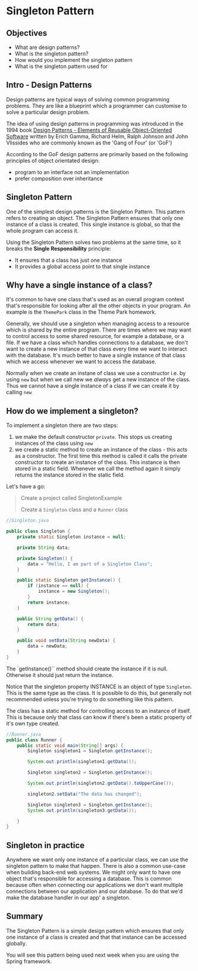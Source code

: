 # Singleton Pattern

## Objectives

- What are design patterns?
- What is the singleton pattern?
- How would you implement the singleton pattern
- What is the singleton pattern used for


## Intro - Design Patterns

Design patterns are typical ways of solving common programming problems. They are like a blueprint which a programmer can customise to solve a particular design problem.

The idea of using design patterns in programming was introduced in the 1994 book [Design Patterns - Elements of Reusable Object-Oriented Software](https://www.amazon.co.uk/Design-patterns-elements-reusable-object-oriented/dp/0201633612/ref=sr_1_1?crid=35H73CJ5UV502&dchild=1&keywords=design+patterns+elements+of+reusable+object-oriented+software&qid=1598540219&sprefix=design+pat%2Caps%2C138&sr=8-1) written by Erich Gamma, Richard Helm, Ralph Johnson and John Vlissides who are commonly known as the 'Gang of Four' (or 'GoF')

According to the GoF design patterns are primarily based on the following principles of object orientated design:
 * program to an interface not an implementation
 * prefer composition over inheritance

## Singleton Pattern

One of the simplest design patterns is the Singleton Pattern. This pattern refers to creating an object. The Singleton Pattern ensures that only one instance of a class is created. This single instance is global, so that the whole program can access it.

Using the Singleton Pattern solves two problems at the same time, so it breaks the __Single Responsibility__ principle:

* It ensures that a class has just one instance
* It provides a global access point to that single instance

## Why have a single instance of a class?

It's common to have one class that's used as an overall program context that's responsible for looking after all the other objects in your program. An example is the `ThemePark` class in the Theme Park homework.

Generally, we should use a singleton when managing access to a resource which is shared by the entire program. There are times where we may want to control access to some shared resource, for example a database, or a file. If we have a class which handles connections to a database, we don't want to create a new instance of that class every time we want to interact with the database. It's much better to have a single instance of that class which we access whenever we want to access the database. 

Normally when we create an instane of class we use a constructor i.e. by using `new` but when we call new we *always* get a new instance of the class. Thus we cannot have a single instance of a class if we can create it by calling `new`

## How do we implement a singleton?

To implement a singleton there are two steps:

1) we make the default constructor `private`. This stops us creating instances of the class using `new`
2) we create a static method to create an instance of the class - this acts as a constructor. The first time this method is called it calls the private constructor to create an instance of the class. This instance is then stored in a static field. Whenever we call the method again it simply returns the instance stored in the static field.

Let's have a go:

> Create a project called SingletonExample
> 
> Create a `Singleton` class and a `Runner` class

```java
//Singleton.java

public class Singleton {
    private static Singleton instance = null;

    private String data;

    private Singleton() {
        data = "Hello, I am part of a Singleton Class";
    }

    public static Singleton getInstance() {
        if (instance == null) {
            instance = new Singleton();
        }
        return instance;
    }

    public String getData() {
        return data;
    }

    public void setData(String newData) {
        data = newData;
    }
}

```

The `getInstance()`` method should create the instance if it is null. Otherwise it should just return the instance.

Notice that the singleton property INSTANCE is an object of type `Singleton`. This is the same type as the class. It is possible to do this, but generally not recommended unless you're trying to do something like this pattern.

The class has a static method for controlling access to an instance of itself. This is because only that class can know if there's been a static property of it's own type created.

```java
//Runner.java
public class Runner {
    public static void main(String[] args) {
        Singleton singleton1 = Singleton.getInstance();

        System.out.println(singleton1.getData());

        Singleton singleton2 = Singleton.getInstance();

        System.out.println(singleton2.getData().toUpperCase());

        singleton2.setData("The data has changed");

        Singleton singleton3 = Singleton.getInstance();
        System.out.println(singleton3.getData());

    }
}


```


## Singleton in practice

Anywhere we want only one instance of a particular class, we can use the singleton pattern to make that happen. There is also a common use-case when building back-end web systems. We might only want to have one object that's responsible for accessing a database. This is common because often when connecting our applications we don't want multiple connections between our application and our database. To do that we'd make the database handler in our app' a singleton.

## Summary

The Singleton Pattern is a simple design pattern which ensures that only one instance of a class is created and that that instance can be accessed globally. 

You will see this pattern being used next week when you are using the Spring framework.